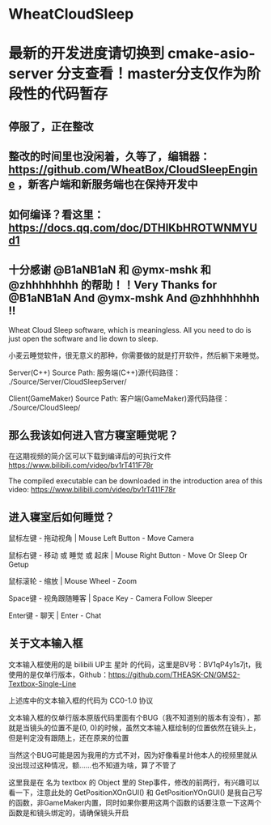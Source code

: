 # WheatCloudSleep

# 最新的开发进度请切换到 cmake-asio-server 分支查看！master分支仅作为阶段性的代码暂存

## 停服了，正在整改

## 整改的时间里也没闲着，久等了，编辑器：https://github.com/WheatBox/CloudSleepEngine ，新客户端和新服务端也在保持开发中

## 如何编译？看这里：https://docs.qq.com/doc/DTHlKbHROTWNMYUd1

## 十分感谢 @B1aNB1aN 和 @ymx-mshk 和 @zhhhhhhhh 的帮助！！Very Thanks for @B1aNB1aN And @ymx-mshk And @zhhhhhhhh !!

Wheat Cloud Sleep software, which is meaningless. All you need to do is just open the software and lie down to sleep.

小麦云睡觉软件，很无意义的那种，你需要做的就是打开软件，然后躺下来睡觉。

Server(C++) Source Path: 服务端(C++)源代码路径： ./Source/Server/CloudSleepServer/

Client(GameMaker) Source Path: 客户端(GameMaker)源代码路径： ./Source/CloudSleep/

## 那么我该如何进入官方寝室睡觉呢？

在这期视频的简介区可以下载到编译后的可执行文件 https://www.bilibili.com/video/bv1rT411F78r

The compiled executable can be downloaded in the introduction area of this video: https://www.bilibili.com/video/bv1rT411F78r

## 进入寝室后如何睡觉？

鼠标左键 - 拖动视角 | Mouse Left Button - Move Camera

鼠标右键 - 移动 或 睡觉 或 起床 | Mouse Right Button - Move Or Sleep Or Getup

鼠标滚轮 - 缩放 | Mouse Wheel - Zoom

Space键 - 视角跟随睡客 | Space Key - Camera Follow Sleeper

Enter键 - 聊天 | Enter - Chat

## 关于文本输入框

文本输入框使用的是 bilibili UP主 星竍 的代码，这里是BV号：BV1qP4y1s7jt，我使用的是仅单行版本，Github：https://github.com/THEASK-CN/GMS2-Textbox-Single-Line

上述库中的文本输入框的代码为 CC0-1.0 协议

文本输入框的仅单行版本原版代码里面有个BUG（我不知道别的版本有没有），那就是当镜头的位置不是(0, 0)的时候，虽然文本输入框绘制的位置依然在镜头上，但是判定没有跟随上，还在原来的位置

当然这个BUG可能是因为我用的方式不对，因为好像看星竍他本人的视频里就从没出现过这种情况，额……也不知道为啥，算了不管了

这里我是在 名为 textbox 的 Object 里的 Step事件，修改的前两行，有兴趣可以看一下，注意此处的 GetPositionXOnGUI() 和 GetPositionYOnGUI() 是我自己写的函数，非GameMaker内置，同时如果你要用这两个函数的话要注意一下这两个函数是和镜头绑定的，请确保镜头开启
